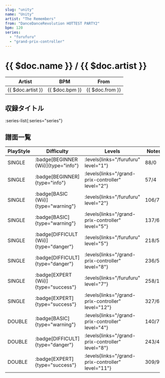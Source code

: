 ```yaml
---
slug: "unity"
name: "Unity"
artist: "The Remembers"
from: "DanceDanceRevolution HOTTEST PARTY2"
bpm: 120
series:
  - "furufuru"
  - "grand-prix-controller"
---
```


# {{ $doc.name }} / {{ $doc.artist }}

|Artist|BPM|From|
|------|---|----|
|{{ $doc.artist }}|{{ $doc.bpm }}|{{ $doc.from }}|

## 収録タイトル

:series-list{:series="series"}

## 譜面一覧

|PlayStyle|Difficulty|Levels|Notes|Movie|
|---------|----------|------|-----|-----|
|SINGLE| :badge[BEGINNER (Wii)]{type="info"}| :levels{links="/furufuru" level="1"}|88/0||
|SINGLE| :badge[BEGINNER]{type="info"}| :levels{links="/grand-prix-controller" level="2"}|57/4||
|SINGLE| :badge[BASIC (Wii)]{type="warning"}| :levels{links="/furufuru" level="2"}|106/7||
|SINGLE| :badge[BASIC]{type="warning"}| :levels{links="/grand-prix-controller" level="5"}|137/6||
|SINGLE| :badge[DIFFICULT (Wii)]{type="danger"}| :levels{links="/furufuru" level="5"}|218/5||
|SINGLE| :badge[DIFFICULT]{type="danger"}| :levels{links="/grand-prix-controller" level="8"}|236/5||
|SINGLE| :badge[EXPERT (Wii)]{type="success"}| :levels{links="/furufuru" level="7"}|258/11||
|SINGLE| :badge[EXPERT]{type="success"}| :levels{links="/grand-prix-controller" level="12"}|327/6||
|DOUBLE| :badge[BASIC]{type="warning"}| :levels{links="/grand-prix-controller" level="4"}|140/7||
|DOUBLE| :badge[DIFFICULT]{type="danger"}| :levels{links="/grand-prix-controller" level="8"}|243/4||
|DOUBLE| :badge[EXPERT]{type="success"}| :levels{links="/grand-prix-controller" level="11"}|309/9||
